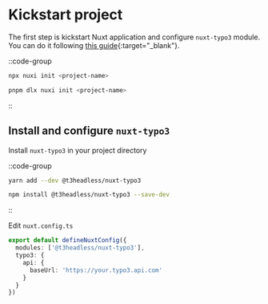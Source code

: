 # Kickstart project

 The first step is kickstart Nuxt application and configure `nuxt-typo3` module. You can do it following [this guide](https://nuxt.com/docs/getting-started/installation){:target="_blank"}.

 ::code-group
  ```bash [npx]
  npx nuxi init <project-name>
  ```
  ```bash [pnpm]
  pnpm dlx nuxi init <project-name>
  ```
::
 
## Install and configure `nuxt-typo3`

Install `nuxt-typo3` in your project directory

::code-group
  ```bash [yarn]
  yarn add --dev @t3headless/nuxt-typo3
  ```
  ```bash [npm]
  npm install @t3headless/nuxt-typo3 --save-dev
  ```
::

Edit `nuxt.config.ts`
```ts [nuxt.config.ts]
export default defineNuxtConfig({
  modules: ['@t3headless/nuxt-typo3'],
  typo3: {
    api: {
      baseUrl: 'https://your.typo3.api.com'
    }
  }
})
```

